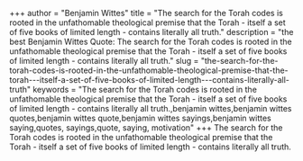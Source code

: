 +++
author = "Benjamin Wittes"
title = "The search for the Torah codes is rooted in the unfathomable theological premise that the Torah - itself a set of five books of limited length - contains literally all truth."
description = "the best Benjamin Wittes Quote: The search for the Torah codes is rooted in the unfathomable theological premise that the Torah - itself a set of five books of limited length - contains literally all truth."
slug = "the-search-for-the-torah-codes-is-rooted-in-the-unfathomable-theological-premise-that-the-torah---itself-a-set-of-five-books-of-limited-length---contains-literally-all-truth"
keywords = "The search for the Torah codes is rooted in the unfathomable theological premise that the Torah - itself a set of five books of limited length - contains literally all truth.,benjamin wittes,benjamin wittes quotes,benjamin wittes quote,benjamin wittes sayings,benjamin wittes saying,quotes, sayings,quote, saying, motivation"
+++
The search for the Torah codes is rooted in the unfathomable theological premise that the Torah - itself a set of five books of limited length - contains literally all truth.
